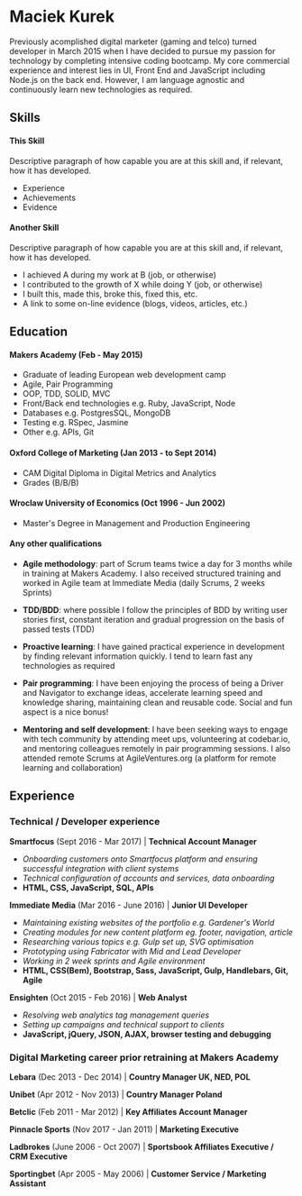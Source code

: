 # **Maciek Kurek**

Previously acomplished digital marketer (gaming and telco) turned developer in March 2015 when I have decided to pursue my passion for technology by completing intensive coding bootcamp. My core commercial experience and interest lies in UI, Front End and JavaScript including Node.js on the back end. However, I am language agnostic and continuously learn new technologies as required.

## Skills

#### This Skill

Descriptive paragraph of how capable you are at this skill and, if relevant, how it has developed.

- Experience
- Achievements
- Evidence

#### Another Skill

Descriptive paragraph of how capable you are at this skill and, if relevant, how it has developed.

- I achieved A during my work at B (job, or otherwise)
- I contributed to the growth of X while doing Y (job, or otherwise)
- I built this, made this, broke this, fixed this, etc.
- A link to some on-line evidence (blogs, videos, articles, etc.)

## Education

#### Makers Academy (Feb - May 2015)

- Graduate of leading European web development camp
- Agile, Pair Programming
- OOP, TDD, SOLID, MVC
- Front/Back end technologies e.g. Ruby, JavaScript, Node
- Databases e.g. PostgresSQL, MongoDB
- Testing e.g. RSpec, Jasmine
- Other e.g. APIs, Git


#### Oxford College of Marketing (Jan 2013 - to Sept 2014)

- CAM Digital Diploma in Digital Metrics and Analytics
- Grades (B/B/B)


#### Wroclaw University of Economics (Oct 1996 - Jun 2002)

- Master's Degree in Management and Production Engineering


#### Any other qualifications

- **Agile methodology**: part of Scrum teams twice a day for 3 months while in training at Makers Academy. I also received structured training and worked in Agile team at Immediate Media (daily Scrums, 2 weeks Sprints)

- **TDD/BDD**: where possible I follow the principles of BDD by writing user stories first, constant iteration and gradual progression on the basis of passed tests (TDD)

- **Proactive learning**: I have gained practical experience in development by finding relevant information quickly. I tend to learn fast any technologies as required

- **Pair programming**: I have been enjoying the process of being a Driver and Navigator to exchange ideas, accelerate learning speed and knowledge sharing, maintaining clean and reusable code. Social and fun aspect is a nice bonus!

- **Mentoring and self development**: I have been seeking ways to engage with tech community by attending meet ups, volunteering at codebar.io, and mentoring colleagues remotely in pair programming sessions. I also attended remote Scrums at AgileVentures.org (a platform for remote learning and collaboration)

## Experience

### Technical / Developer experience 

**Smartfocus** (Sept 2016 - Mar 2017) | **Technical Account Manager**
- *Onboarding customers onto Smartfocus platform and ensuring successful integration with client systems*
- *Technical configuration of accounts and services, data onboarding* 
- **HTML, CSS, JavaScript, SQL, APIs**  

**Immediate Media** (Mar 2016 - June 2016) | **Junior UI Developer**   
- *Maintaining existing websites of the portfolio e.g. Gardener's World*
- *Creating modules for new content platform eg. footer, navigation, article*
- *Researching various topics e.g. Gulp set up, SVG optimisation*
- *Prototyping using Fabricator with Mid and Lead Developer*
- *Working in 2 week sprints and Agile environment*
- **HTML, CSS(Bem), Bootstrap, Sass, JavaScript, Gulp, Handlebars, Git, Agile**

**Ensighten** (Oct 2015 - Feb 2016) | **Web Analyst**
- *Resolving web analytics tag management queries* 
- *Setting up campaigns and technical support to clients*
- **JavaScript, jQuery, JSON, AJAX, browser testing and debugging**  

### Digital Marketing career prior retraining at Makers Academy

**Lebara** (Dec 2013 - Dec 2014) | **Country Manager UK, NED, POL**  

**Unibet** (Apr 2012 - Nov 2013) | **Country Manager Poland**  

**Betclic** (Feb 2011 - Mar 2012) | **Key Affiliates Account Manager** 

**Pinnacle Sports** (Nov 2017 - Jan 2011) | **Marketing Executive** 

**Ladbrokes** (June 2006 - Oct 2007) | **Sportsbook Affiliates Executive / CRM Executive** 

**Sportingbet** (Apr 2005 - May 2006) | **Customer Service / Marketing Assistant** 